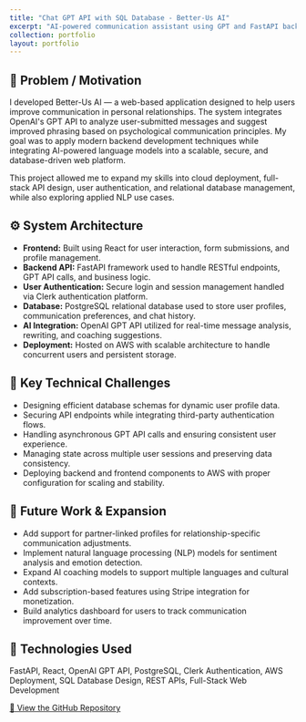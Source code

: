 ```yaml
---
title: "Chat GPT API with SQL Database - Better-Us AI"
excerpt: "AI-powered communication assistant using GPT and FastAPI backend."
collection: portfolio
layout: portfolio
---
```


## 📌 Problem / Motivation

I developed Better-Us AI — a web-based application designed to help users improve communication in personal relationships. The system integrates OpenAI's GPT API to analyze user-submitted messages and suggest improved phrasing based on psychological communication principles. My goal was to apply modern backend development techniques while integrating AI-powered language models into a scalable, secure, and database-driven web platform.

This project allowed me to expand my skills into cloud deployment, full-stack API design, user authentication, and relational database management, while also exploring applied NLP use cases.

## ⚙️ System Architecture

- **Frontend:** Built using React for user interaction, form submissions, and profile management.
- **Backend API:** FastAPI framework used to handle RESTful endpoints, GPT API calls, and business logic.
- **User Authentication:** Secure login and session management handled via Clerk authentication platform.
- **Database:** PostgreSQL relational database used to store user profiles, communication preferences, and chat history.
- **AI Integration:** OpenAI GPT API utilized for real-time message analysis, rewriting, and coaching suggestions.
- **Deployment:** Hosted on AWS with scalable architecture to handle concurrent users and persistent storage.

## 🧪 Key Technical Challenges

- Designing efficient database schemas for dynamic user profile data.
- Securing API endpoints while integrating third-party authentication flows.
- Handling asynchronous GPT API calls and ensuring consistent user experience.
- Managing state across multiple user sessions and preserving data consistency.
- Deploying backend and frontend components to AWS with proper configuration for scaling and stability.

## 🚀 Future Work & Expansion

- Add support for partner-linked profiles for relationship-specific communication adjustments.
- Implement natural language processing (NLP) models for sentiment analysis and emotion detection.
- Expand AI coaching models to support multiple languages and cultural contexts.
- Add subscription-based features using Stripe integration for monetization.
- Build analytics dashboard for users to track communication improvement over time.

## 🔧 Technologies Used

FastAPI, React, OpenAI GPT API, PostgreSQL, Clerk Authentication, AWS Deployment, SQL Database Design, REST APIs, Full-Stack Web Development

[🔗 View the GitHub Repository](https://github.com/Reetabass/Better-Us-AI)
